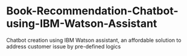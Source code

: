 # Book-Recommendation-Chatbot-using-IBM-Watson-Assistant
Chatbot creation using IBM Watson assistant, an affordable solution to address customer issue by pre-defined logics
